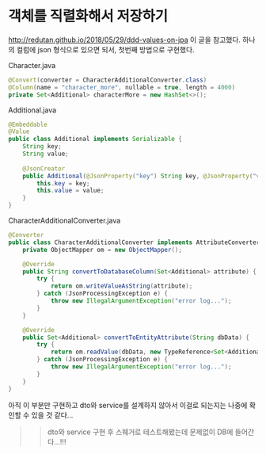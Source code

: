 # 객체를 직렬화해서 저장하기
http://redutan.github.io/2018/05/29/ddd-values-on-jpa 이 글을 참고했다. 하나의 컬럼에 json 형식으로 있으면 되서, 첫번째 방법으로 구현했다.

Character.java
```java
@Convert(converter = CharacterAdditionalConverter.class)
@Column(name = "character_more", nullable = true, length = 4000)
private Set<Additional> characterMore = new HashSet<>();
```

Additional.java
```java
@Embeddable
@Value
public class Additional implements Serializable {
    String key;
    String value;
	
    @JsonCreator
    public Additional(@JsonProperty("key") String key, @JsonProperty("value") String value) {
        this.key = key;
        this.value = value;
    }
}
```

CharacterAdditionalConverter.java
```java
@Converter
public class CharacterAdditionalConverter implements AttributeConverter<Set<Additional>, String> {
    private ObjectMapper om = new ObjectMapper();

    @Override
    public String convertToDatabaseColumn(Set<Additional> attribute) {
        try {
            return om.writeValueAsString(attribute);
        } catch (JsonProcessingException e) {
            throw new IllegalArgumentException("error log...");
        }
    }

    @Override
    public Set<Additional> convertToEntityAttribute(String dbData) {
        try {
            return om.readValue(dbData, new TypeReference<Set<Additional>>() { });
        } catch (JsonProcessingException e) {
            throw new IllegalArgumentException("error log...");
        }
    }
}
```

아직 이 부분만 구현하고 dto와 service를 설계하지 않아서 이걸로 되는지는 나중에 확인할 수 있을 것 같다...
>> dto와 service 구현 후 스웨거로 테스트해봤는데 문제없이 DB에 들어간다...!!!
